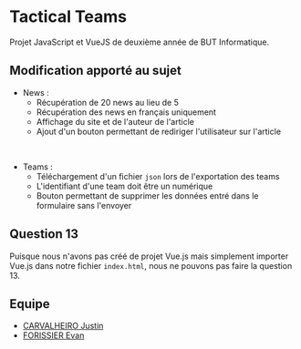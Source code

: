 # Tactical Teams

Projet JavaScript et VueJS de deuxième année de BUT Informatique.

## Modification apporté au sujet
- News :
  - Récupération de 20 news au lieu de 5
  - Récupération des news en français uniquement
  - Affichage du site et de l'auteur de l'article
  - Ajout d'un bouton permettant de rediriger l'utilisateur sur l'article
  
<br>

- Teams : 
  - Téléchargement d'un fichier `json` lors de l'exportation des teams
  - L'identifiant d'une team doit être un numérique
  - Bouton permettant de supprimer les données entré dans le formulaire sans l'envoyer


## Question 13

Puisque nous n'avons pas créé de projet Vue.js mais simplement importer Vue.js dans notre fichier `index.html`, nous ne pouvons pas faire la question 13.

## Equipe

- [CARVALHEIRO Justin](https://codefirst.iut.uca.fr/git/justin.carvalheiro)
- [FORISSIER Evan](https://codefirst.iut.uca.fr/git/evan.forissier)